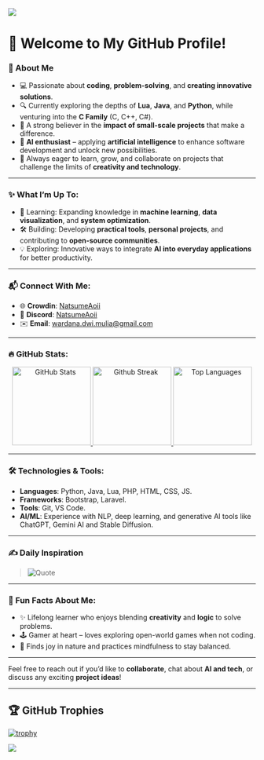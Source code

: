 <img src="https://user-images.githubusercontent.com/73097560/115834477-dbab4500-a447-11eb-908a-139a6edaec5c.gif">

# 👋 Welcome to My GitHub Profile!

### 🌟 About Me
- 💻 Passionate about **coding**, **problem-solving**, and **creating innovative solutions**.
- 🔍 Currently exploring the depths of **Lua**, **Java**, and **Python**, while venturing into the **C Family** (C, C++, C#).
- 🚀 A strong believer in the **impact of small-scale projects** that make a difference.
- 🤖 **AI enthusiast** – applying **artificial intelligence** to enhance software development and unlock new possibilities.
- 🎯 Always eager to learn, grow, and collaborate on projects that challenge the limits of **creativity and technology**.

---

### ✨ What I’m Up To:
- 🌱 Learning: Expanding knowledge in **machine learning**, **data visualization**, and **system optimization**.
- 🛠️ Building: Developing **practical tools**, **personal projects**, and contributing to **open-source communities**.
- 💡 Exploring: Innovative ways to integrate **AI into everyday applications** for better productivity.

---

### 📬 Connect With Me:
- 🌐 **Crowdin**: [NatsumeAoii](https://crowdin.com/profile/NatsumeAoii)
- 💬 **Discord**: [NatsumeAoii](https://discord.com/users/559450677802172421)
- ✉️ **Email**: [wardana.dwi.mulia@gmail.com](mailto:wardana.dwi.mulia@gmail.com)

---

### 🔥 GitHub Stats:

<p align="center">
  <a href="https://github.com/NatsumeAoii">
    <img height="160em" src="https://github-readme-stats.vercel.app/api?username=NatsumeAoii&theme=radical&show_icons=true&include_all_commits=true&count_private=true" alt="GitHub Stats"/>
    <img height="160em" src="https://github-readme-streak-stats.herokuapp.com/?user=NatsumeAoii&theme=radical&hide_border=false" alt="Github Streak"/>
    <img height="160em" src="https://github-readme-stats.vercel.app/api/top-langs/?username=NatsumeAoii&layout=compact&langs_count=8&theme=radical" alt="Top Languages"/>
  </a>
</p>

---

### 🛠️ Technologies & Tools:
- **Languages**: Python, Java, Lua, PHP, HTML, CSS, JS.
- **Frameworks**: Bootstrap, Laravel.
- **Tools**: Git, VS Code.
- **AI/ML**: Experience with NLP, deep learning, and generative AI tools like ChatGPT, Gemini AI and Stable Diffusion.

---

### ✍️ Daily Inspiration
> ![Quote](https://quotes-github-readme.vercel.app/api?type=horizontal&theme=radical)

---

### 🎯 Fun Facts About Me:
- ✨ Lifelong learner who enjoys blending **creativity** and **logic** to solve problems.
- 🕹️ Gamer at heart – loves exploring open-world games when not coding.
- 🌿 Finds joy in nature and practices mindfulness to stay balanced.

---

Feel free to reach out if you’d like to **collaborate**, chat about **AI and tech**, or discuss any exciting **project ideas**!  

---

## 🏆 GitHub Trophies
[![trophy](https://github-profile-trophy.vercel.app/?username=NatsumeAoii&theme=onedark)](https://github.com/ryo-ma/github-profile-trophy)

<img src="https://user-images.githubusercontent.com/73097560/115834477-dbab4500-a447-11eb-908a-139a6edaec5c.gif">
